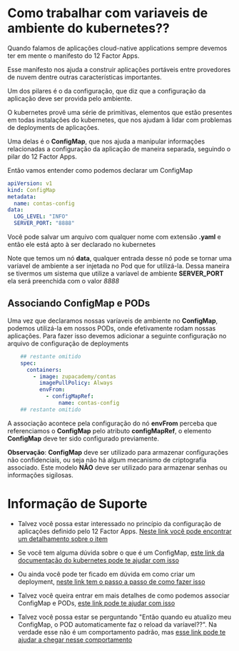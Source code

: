 # Como trabalhar com variaveis de ambiente do kubernetes??

Quando falamos de aplicações cloud-native applications sempre devemos ter em mente o manifesto
do 12 Factor Apps.

Esse manifesto nos ajuda a construir aplicações portáveis entre provedores de nuvem dentre
outras características importantes.

Um dos pilares é o da configuração, que diz que a configuração da aplicação deve ser provida pelo ambiente.

O kubernetes provê uma série de primitivas, elementos que estão presentes em todas instalações do kubernetes,
que nos ajudam à lidar com problemas de deployments de aplicações.

Uma delas é o **ConfigMap**, que nos ajuda a manipular informações relacionadas a configuração
da aplicação de maneira separada, seguindo o pilar do 12 Factor Apps.

Então vamos entender como podemos declarar um ConfigMap 

```yaml
apiVersion: v1
kind: ConfigMap
metadata:
  name: contas-config
data:
  LOG_LEVEL: "INFO"
  SERVER_PORT: "8888"
```

Você pode salvar um arquivo com qualquer nome com extensão **.yaml** e então ele está apto à ser declarado no kubernetes

Note que temos um nó **data**, qualquer entrada desse nó pode se tornar uma varíavel de ambiente
a ser injetada no Pod que for utilizá-la. Dessa maneira se tivermos um sistema que utilize a varíavel
de ambiente **SERVER_PORT** ela será preenchida com o valor _8888_

## Associando ConfigMap e PODs

Uma vez que declaramos nossas varíaveis de ambiente no **ConfigMap**, podemos utilizá-la em nossos PODs, onde efetivamente
rodam nossas aplicações. Para fazer isso devemos adicionar a seguinte configuração no arquivo de configuração de deployments

```yaml
    ## restante omitido
    spec:
      containers:
        - image: zupacademy/contas
          imagePullPolicy: Always
          envFrom:
            - configMapRef:
                name: contas-config
    ## restante omitido
``` 

A associação acontece pela configuração do nó **envFrom** perceba que referenciamos o **ConfigMap** pelo atributo
**configMapRef**, o elemento **ConfigMap** deve ter sido configurado previamente.


**Observação**: **ConfigMap** deve ser utilizado para armazenar configurações não confidenciais, ou seja
não há algum mecanismo de criptografia associado. Este modelo **NÃO** deve ser utilizado para armazenar
senhas ou informações sigilosas.

# Informação de Suporte

* Talvez você possa estar interessado no princípio da configuração de aplicações definido
pelo 12 Factor Apps. [Neste link você pode encontrar um detalhamento sobre o item](https://12factor.net/config)

* Se você tem alguma dúvida sobre o que é um ConfigMap, [este link da documentação do kubernetes pode te ajudar com isso](https://kubernetes.io/docs/concepts/configuration/configmap/)

* Ou ainda você pode ter ficado em dúvida em como criar um deployment, [neste link tem o passo a passo de como fazer isso](criacao_deployment.md)

* Talvez você queira entrar em mais detalhes de como podemos associar ConfigMap e PODs, [este link pode te ajudar com isso](https://kubernetes.io/docs/concepts/configuration/configmap/#configmaps-and-pods)

* Talvez você possa estar se perguntando "Então quando eu atualizo meu ConfigMap, o POD automaticamente faz o reload da varíavel??". 
  Na verdade esse não é um comportamento padrão, mas [esse link pode te ajudar a chegar nesse comportamento](https://kubernetes.io/docs/concepts/configuration/configmap/#mounted-configmaps-are-updated-automatically)